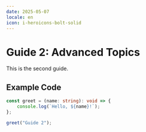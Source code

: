 ```yaml
---
date: 2025-05-07
locale: en
icon: i-heroicons-bolt-solid
---
```


# Guide 2: Advanced Topics

This is the second guide.

## Example Code

```typescript
const greet = (name: string): void => {
	console.log(`Hello, ${name}!`);
};

greet("Guide 2");
```
